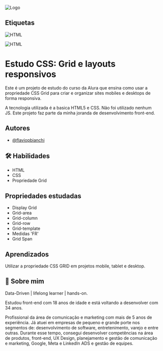 ![Logo](https://mir-s3-cdn-cf.behance.net/project_modules/fs/0d75ac165355807.6406317621389.png)

## Etiquetas
![HTML ](https://img.shields.io/badge/HTML-Concluido-brightgreen)

![HTML ](https://img.shields.io/badge/CSS-Em%20desenvolvimento-blueviolet)

# Estudo CSS: Grid e layouts responsivos

Este é um projeto de estudo do curso da Alura que ensina como usar a propriedade CSS Grid
para criar e organizar sites mobiles e desktops de forma responsiva.

A tecnologia utilizada é a basica HTML5 e CSS. Não foi utilizado nenhum JS.
Este projeto faz parte da minha joranda de desenvolvimento front-end.


## Autores

- [@flaviopbianchi](https://www.github.com/flaviopbianchi)


## 🛠 Habilidades
- HTML
- CSS
- Propriedade Grid


## Propriedades estudadas

- Display Grid
- Grid-area
- Grid-column
- Grid-row
- Grid-template
- Medidas 'FR'
- Grid Span


## Aprendizados

Utilizar a propriedade CSS GRID em projetos mobile, tablet e desktop.

## 🚀 Sobre mim
Data-Driven | lifelong learner | hands-on.

Estudou front-end com 18 anos de idade e está voltando a desenvolver com 34 anos.

Profissional da área de comunicação e marketing com mais de 5 anos de experiência. 
Já atuei em empresas de pequeno e grande porte nos segmentos de: desenvolvimento de software, entretenimento, varejo e entre outras. Durante esse tempo, consegui desenvolver competências na área de produtos, front-end, UX Design, planejamento e gestão de comunicação e marketing, Google, Meta e LinkedIn ADS e gestão de equipes.
